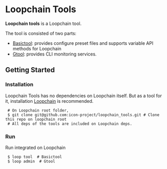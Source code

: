 # Loopchain Tools
 **Loopchain tools** is a Loopchain tool.

The tool is consisted of two parts:
- [Basictool]: provides configure preset files and supports variable API methods for Loopchain
- [Gtool]: provides CLI monitoring services.

## Getting Started
### Installation
 Loopchain Tools has no dependencies on Loopchain itself.
But as a tool for it, installation [Loopchain] is recommended.

```
 # On Loopchain root folder,
 $ git clone git@github.com:icon-project/loopchain_tools.git # Clone this repo on loopchain root
 # All deps of the tools are included on Loopchain deps.
```

### Run
Run integrated on Loopchain
```
 $ loop tool  # Basictool
 $ loop admin  # Gtool
```

<!--Links-->
[Loopchain]: https://github.com/icon-project/loopchain
[Basictool]: ##Basictool
[Gtool]: ##Gtool
[ICON JSON-RPC API v3]: https://github.com/icon-project/icon-rpc-server/blob/master/docs/icon-json-rpc-v3.md
